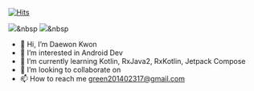 [![Hits](https://hits.seeyoufarm.com/api/count/incr/badge.svg?url=https%3A%2F%2Fgithub.com%2FKwonDae&count_bg=%2379C83D&title_bg=%23555555&icon=github.svg&icon_color=%23E7E7E7&title=hits&edge_flat=false)](https://hits.seeyoufarm.com)

<img src="https://img.shields.io/badge/Kotlin-7F52FF?style=flat-square&logo=Kotlin&logoColor=white"/></a>&nbsp 
<img src="https://img.shields.io/badge/Python-3766AB?style=flat-square&logo=Python&logoColor=white"/></a>&nbsp 


 


- 👋 Hi, I’m Daewon Kwon
- 👀 I’m interested in Android Dev
- 🌱 I’m currently learning Kotlin, RxJava2, RxKotlin, Jetpack Compose
- 💞️ I’m looking to collaborate on 
- 📫 How to reach me green201402317@gmail.com

